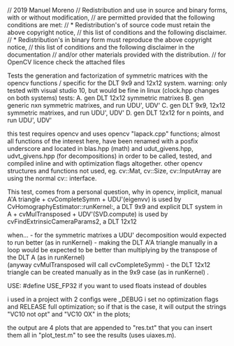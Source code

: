 // 2019 Manuel Moreno
// Redistribution and use in source and binary forms, with or without modification,
// are permitted provided that the following conditions are met:
//   * Redistribution's of source code must retain the above copyright notice,
//     this list of conditions and the following disclaimer.
//   * Redistribution's in binary form must reproduce the above copyright notice,
//     this list of conditions and the following disclaimer in the documentation
//     and/or other materials provided with the distribution.
// for OpenCV licence check the attached files

Tests the generation and factorization of symmetric matrices with the opencv
functions / specific for the DLT 9x9 and 12x12 system.
warning: only tested with visual studio 10, but would be fine in linux
(clock.hpp changes on both systems)
tests:
        A. gen DLT 12x12 symmetric matrixes
        B. gen generic nxn symmetric matrixes, and run UDU', UDV' 
        C. gen DLT 9x9, 12x12 symmetric matrixes, and run UDU', UDV'
        D. gen DLT 12x12 for n points, and run UDU', UDV'

this test requires opencv and uses opencv "lapack.cpp" functions; 
almost all functions of the interest here, have been renamed with a posfix underscore
and located in blas.hpp (math) and udut_givens.hpp, udvt_givens.hpp (for decompositions)
in order to be called, tested, and compiled inline and with optimization flags altogether.
other opencv structures and functions not used, eg. cv::Mat, cv::Size, cv::InputArray
are using the normal cv:: interface.

This test, comes from a personal question, why in opencv, 
	implicit, manual A'A triangle + cvCompleteSymm + UDU'(eigenvv) is used 
     by CvHomographyEstimator::runKernel:, a DLT 9x9
   and 
	explicit DLT system in A + cvMulTransposed + UDV'(SVD.compute) is used 
     by cvFindExtrinsicCameraParams2, a DLT 12x12

   when...
     - for the symmetric matrixes a UDU' decomposition would expected to 
       run better (as in runKernel)
     - making the DLT A'A triangle manually in a loop would be expected to be better
       than multiplying by the transpose of the DLT A (as in runKernel)  
       (anyway cvMulTransposed will call cvCompleteSymm)
        - the DLT 12x12 triangle can be created manually as in the 9x9 case (as in runKernel)  .

USE:
  #define USE_FP32 if you want to used floats instead of doubles

  i used in a project with 2 configs were _DEBUG i set no optimization flags
  and RELEASE full optimization; so if that is the case, it will output
  the strings "VC10 not opt" and "VC10 OX" in the plots;

  the output are 4 plots that are appended to "res.txt" that you can 
  insert them all in "plot_test.m" to see the results (uses uiaxes.m).
